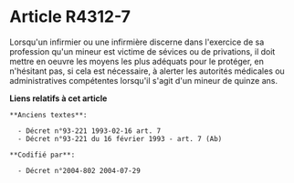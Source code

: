# Article R4312-7

Lorsqu'un infirmier ou une infirmière discerne dans l'exercice de sa profession qu'un mineur est victime de sévices ou de
privations, il doit mettre en oeuvre les moyens les plus adéquats pour le protéger, en n'hésitant pas, si cela est
nécessaire, à alerter les autorités médicales ou administratives compétentes lorsqu'il s'agit d'un mineur de quinze ans.

**Liens relatifs à cet article**

	**Anciens textes**:

	  - Décret n°93-221 1993-02-16 art. 7
	  - Décret n°93-221 du 16 février 1993 - art. 7 (Ab)

	**Codifié par**:

	  - Décret n°2004-802 2004-07-29
